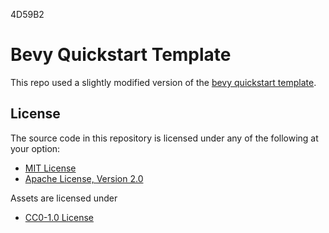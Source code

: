 
4D59B2

# Bevy Quickstart Template

This repo used a slightly modified version of the [bevy quickstart template](https://github.com/TheBevyFlock/bevy_quickstart/).

## License

The source code in this repository is licensed under any of the following at your option:

- [MIT License](./LICENSE-MIT.txt)
- [Apache License, Version 2.0](./LICENSE-Apache-2.0.txt)

Assets are licensed under

- [CC0-1.0 License](./LICENSE-CC0-1.0.txt)

